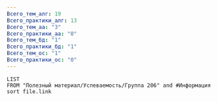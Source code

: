 ```yaml
---
Всего_тем_алг: 19
Всего_практики_алг: 13
Всего_тем_aa: "3"
Всего_практики_aa: "0"
Всего_тем_бд: "1"
Всего_практики_бд: "1"
Всего_тем_ос: "1"
Всего_практики_ос: "0"
---
```

```dataview
LIST
FROM "Полезный материал/Успеваемость/Группа 206" and #Информация 
sort file.link
```
